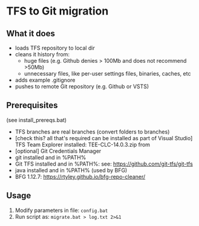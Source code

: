 # TFS to Git migration

## What it does
- loads TFS repository to local dir
- cleans it history from:
  - huge files (e.g. Github denies > 100Mb and does not recommend >50Mb)
  - unnecessary files, like per-user settings files, binaries, caches, etc
- adds example .gitignore
- pushes to remote Git repository (e.g. Github or VSTS)

## Prerequisites
(see install_prereqs.bat)
- TFS branches are real branches (convert folders to branches)
- [check this? all that's required can be installed as part of Visual Studio] TFS Team Explorer installed: TEE-CLC-14.0.3.zip from
- [optional] Git Credentials Manager
- git installed and in %PATH%
- Git TFS installed and in %PATH%: see: https://github.com/git-tfs/git-tfs
- java installed and in %PATH% (used by BFG)
- BFG 1.12.7: https://rtyley.github.io/bfg-repo-cleaner/

## Usage
1. Modify parameters in file: ```config.bat```
2. Run script as: ```migrate.bat > log.txt 2>&1```

